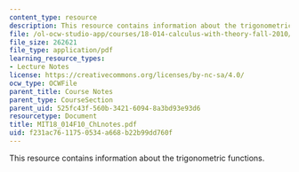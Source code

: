 ```yaml
---
content_type: resource
description: This resource contains information about the trigonometric functions.
file: /ol-ocw-studio-app/courses/18-014-calculus-with-theory-fall-2010/f231ac7611750534a668b22b99dd760f_MIT18_014F10_ChLnotes.pdf
file_size: 262621
file_type: application/pdf
learning_resource_types:
- Lecture Notes
license: https://creativecommons.org/licenses/by-nc-sa/4.0/
ocw_type: OCWFile
parent_title: Course Notes
parent_type: CourseSection
parent_uid: 525fc43f-560b-3421-6094-8a3bd93e93d6
resourcetype: Document
title: MIT18_014F10_ChLnotes.pdf
uid: f231ac76-1175-0534-a668-b22b99dd760f
---
```

This resource contains information about the trigonometric functions.